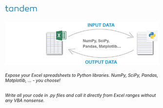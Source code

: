 ![](https://github.com/JulijJegorov/tandem-algorithms/blob/master/wiki/img/tandem_logo_small.jpg)
-


![](https://github.com/JulijJegorov/tandem-algorithms/blob/master/wiki/img/project_logo_centered.jpg)
-
  ###### Expose your Excel spreadsheets to Python libraries. *NumPy, SciPy, Pandas, Matplotlib, …* -  you choose!
  ###### Write all your code in *.py* files and call it directly from Excel ranges without any VBA nonsense.
